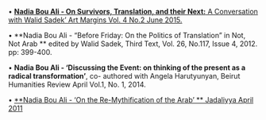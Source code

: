 • [**Nadia Bou Ali - On Survivors, Translation, and their Next:** A Conversation with Walid Sadek’ Art Margins Vol. 4 No.2 June 2015.](http://www.artmargins.com/index.php/interviews-p-837925570/764-on-survivors-translation-and-their-next-a-conversation-between-walid-sadek-and-nadia-bou-ali)

• **Nadia Bou Ali - “Before Friday: On the Politics of Translation” in Not, Not Arab ** edited by Walid Sadek, Third Text, Vol. 26, No.117, Issue 4, 2012. pp: 399-400.

• **Nadia Bou Ali - ‘Discussing the Event: on thinking of the present as a radical transformation’**, co- authored with Angela Harutyunyan, Beirut Humanities Review April Vol.1, No. 1, 2014.

• [**Nadia Bou Ali - ‘On the Re-Mythification of the Arab’ ** Jadaliyya April 2011](http://www.jadaliyya.com/pages/index/1252/on-the-re-mythification-of-the-arab)
